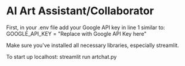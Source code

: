 # AI Art Assistant/Collaborator
First, in your .env file add your Google API key in line 1 similar to:
GOOGLE_API_KEY = "Replace with Google API Key here"

Make sure you've installed all necessary libraries, especially streamlit. 

To start up localhost:
streamlit run artchat.py
